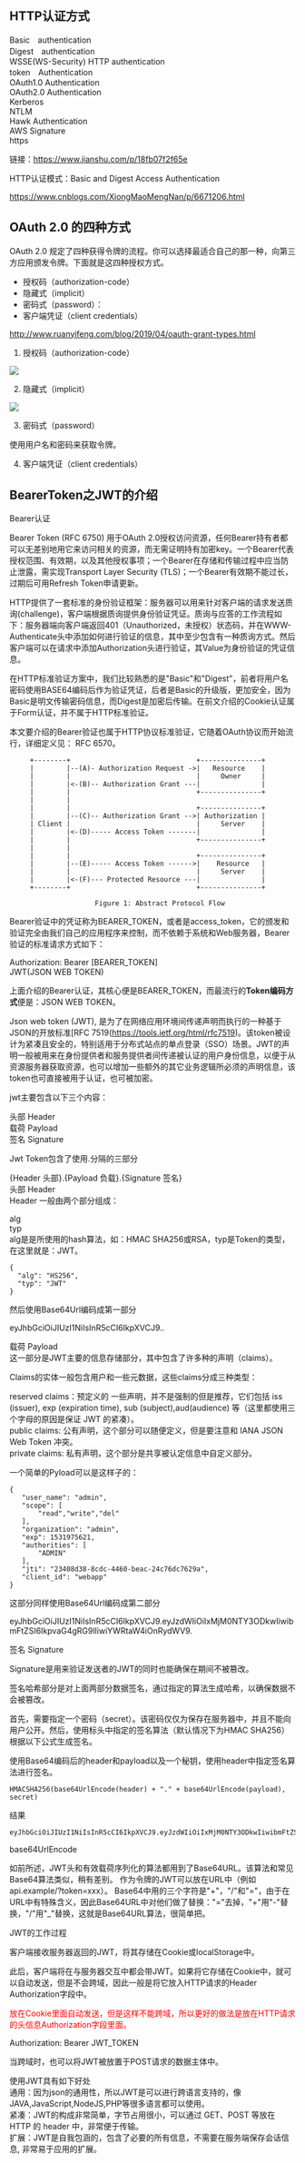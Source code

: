## HTTP认证方式
Basic　authentication  
Digest　authentication  
WSSE(WS-Security) HTTP authentication  
token　Authentication  
OAuth1.0 Authentication  
OAuth2.0 Authentication  
Kerberos  
NTLM  
Hawk Authentication  
AWS Signature  
https  

链接：https://www.jianshu.com/p/18fb07f2f65e

HTTP认证模式：Basic and Digest Access Authentication

https://www.cnblogs.com/XiongMaoMengNan/p/6671206.html



## OAuth 2.0 的四种方式

OAuth 2.0 规定了四种获得令牌的流程。你可以选择最适合自己的那一种，向第三方应用颁发令牌。下面就是这四种授权方式。  
  - 授权码（authorization-code）
  - 隐藏式（implicit）
  - 密码式（password）：
  - 客户端凭证（client credentials）

http://www.ruanyifeng.com/blog/2019/04/oauth-grant-types.html

1. 授权码（authorization-code）

![](https://www.wangbase.com/blogimg/asset/201904/bg2019040905.jpg)

2. 隐藏式（implicit）

![](https://www.wangbase.com/blogimg/asset/201904/bg2019040906.jpg)

3. 密码式（password）

使用用户名和密码来获取令牌。

4. 客户端凭证（client credentials）

## BearerToken之JWT的介绍

Bearer认证

Bearer Token (RFC 6750) 用于OAuth 2.0授权访问资源，任何Bearer持有者都可以无差别地用它来访问相关的资源，而无需证明持有加密key。一个Bearer代表授权范围、有效期，以及其他授权事项；一个Bearer在存储和传输过程中应当防止泄露，需实现Transport Layer Security (TLS)；一个Bearer有效期不能过长，过期后可用Refresh Token申请更新。

HTTP提供了一套标准的身份验证框架：服务器可以用来针对客户端的请求发送质询(challenge)，客户端根据质询提供身份验证凭证。质询与应答的工作流程如下：服务器端向客户端返回401（Unauthorized，未授权）状态码，并在WWW-Authenticate头中添加如何进行验证的信息，其中至少包含有一种质询方式。然后客户端可以在请求中添加Authorization头进行验证，其Value为身份验证的凭证信息。

在HTTP标准验证方案中，我们比较熟悉的是"Basic"和"Digest"，前者将用户名密码使用BASE64编码后作为验证凭证，后者是Basic的升级版，更加安全，因为Basic是明文传输密码信息，而Digest是加密后传输。在前文介绍的Cookie认证属于Form认证，并不属于HTTP标准验证。

本文要介绍的Bearer验证也属于HTTP协议标准验证，它随着OAuth协议而开始流行，详细定义见： RFC 6570。

```
     +--------+                               +---------------+
     |        |--(A)- Authorization Request ->|   Resource    |
     |        |                               |     Owner     |
     |        |<-(B)-- Authorization Grant ---|               |
     |        |                               +---------------+
     |        |
     |        |                               +---------------+
     |        |--(C)-- Authorization Grant -->| Authorization |
     | Client |                               |     Server    |
     |        |<-(D)----- Access Token -------|               |
     |        |                               +---------------+
     |        |
     |        |                               +---------------+
     |        |--(E)----- Access Token ------>|    Resource   |
     |        |                               |     Server    |
     |        |<-(F)--- Protected Resource ---|               |
     +--------+                               +---------------+

                     Figure 1: Abstract Protocol Flow
```
Bearer验证中的凭证称为BEARER_TOKEN，或者是access_token，它的颁发和验证完全由我们自己的应用程序来控制，而不依赖于系统和Web服务器，Bearer验证的标准请求方式如下：

Authorization: Bearer [BEARER_TOKEN]   
JWT(JSON WEB TOKEN)  

上面介绍的Bearer认证，其核心便是BEARER_TOKEN，而最流行的**Token编码方式**便是：JSON WEB TOKEN。  

Json web token (JWT), 是为了在网络应用环境间传递声明而执行的一种基于JSON的开放标准[RFC 7519(https://tools.ietf.org/html/rfc7519)。该token被设计为紧凑且安全的，特别适用于分布式站点的单点登录（SSO）场景。JWT的声明一般被用来在身份提供者和服务提供者间传递被认证的用户身份信息，以便于从资源服务器获取资源，也可以增加一些额外的其它业务逻辑所必须的声明信息，该token也可直接被用于认证，也可被加密。

jwt主要包含以下三个内容：

头部 Header  
载荷 Payload  
签名 Signature  

Jwt Token包含了使用.分隔的三部分

{Header 头部}.{Payload 负载}.{Signature 签名}  
头部 Header  
Header 一般由两个部分组成：  

alg  
typ  
alg是是所使用的hash算法，如：HMAC SHA256或RSA，typ是Token的类型，在这里就是：JWT。  
```
{
  "alg": "HS256",
  "typ": "JWT"
}
```
然后使用Base64Url编码成第一部分

eyJhbGciOiJIUzI1NiIsInR5cCI6IkpXVCJ9.<second part>.<third part>

载荷 Payload  
这一部分是JWT主要的信息存储部分，其中包含了许多种的声明（claims）。

Claims的实体一般包含用户和一些元数据，这些claims分成三种类型：

reserved claims：预定义的 一些声明，并不是强制的但是推荐，它们包括 iss (issuer), exp (expiration time), sub (subject),aud(audience) 等（这里都使用三个字母的原因是保证 JWT 的紧凑）。  
public claims: 公有声明，这个部分可以随便定义，但是要注意和 IANA JSON Web Token 冲突。  
private claims: 私有声明，这个部分是共享被认定信息中自定义部分。  

一个简单的Pyload可以是这样子的：
```
{
   "user_name": "admin", 
   "scope": [
       "read","write","del"
   ], 
   "organization": "admin", 
   "exp": 1531975621, 
   "authorities": [
       "ADMIN"
   ], 
   "jti": "23408d38-8cdc-4460-beac-24c76dc7629a", 
   "client_id": "webapp"
}
```
这部分同样使用Base64Url编码成第二部分

eyJhbGciOiJIUzI1NiIsInR5cCI6IkpXVCJ9.eyJzdWIiOiIxMjM0NTY3ODkwIiwibmFtZSI6IkpvaG4gRG9lIiwiYWRtaW4iOnRydWV9.<third part>

签名 Signature

Signature是用来验证发送者的JWT的同时也能确保在期间不被篡改。

签名哈希部分是对上面两部分数据签名，通过指定的算法生成哈希，以确保数据不会被篡改。

首先，需要指定一个密码（secret）。该密码仅仅为保存在服务器中，并且不能向用户公开。然后，使用标头中指定的签名算法（默认情况下为HMAC SHA256）根据以下公式生成签名。

使用Base64编码后的header和payload以及一个秘钥，使用header中指定签名算法进行签名。
```
HMACSHA256(base64UrlEncode(header) + "." + base64UrlEncode(payload), secret)
```
结果
```
eyJhbGciOiJIUzI1NiIsInR5cCI6IkpXVCJ9.eyJzdWIiOiIxMjM0NTY3ODkwIiwibmFtZSI6IkpvaG4gRG9lIiwiYWRtaW4iOnRydWV9.TJVA95OrM7E2cBab30RMHrHDcEfxjoYZgeFONFh7HgQ
```

base64UrlEncode

如前所述，JWT头和有效载荷序列化的算法都用到了Base64URL。该算法和常见Base64算法类似，稍有差别。
作为令牌的JWT可以放在URL中（例如api.example/?token=xxx）。 Base64中用的三个字符是"+"，"/"和"="，由于在URL中有特殊含义，因此Base64URL中对他们做了替换："="去掉，"+"用"-"替换，"/"用"_"替换，这就是Base64URL算法，很简单把。

JWT的工作过程

客户端接收服务器返回的JWT，将其存储在Cookie或localStorage中。

此后，客户端将在与服务器交互中都会带JWT。如果将它存储在Cookie中，就可以自动发送，但是不会跨域，因此一般是将它放入HTTP请求的Header Authorization字段中。

<font color=red>放在Cookie里面自动发送，但是这样不能跨域，所以更好的做法是放在HTTP请求的头信息Authorization字段里面。</font>

Authorization: Bearer JWT_TOKEN

当跨域时，也可以将JWT被放置于POST请求的数据主体中。

使用JWT具有如下好处  
通用：因为json的通用性，所以JWT是可以进行跨语言支持的，像JAVA,JavaScript,NodeJS,PHP等很多语言都可以使用。  
紧凑：JWT的构成非常简单，字节占用很小，可以通过 GET、POST 等放在 HTTP 的 header 中，非常便于传输。  
扩展：JWT是自我包涵的，包含了必要的所有信息，不需要在服务端保存会话信息, 非常易于应用的扩展。  

